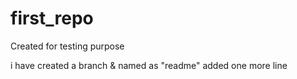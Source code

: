 # first_repo
Created for testing purpose

i have created a branch & named as "readme"
added one more line

